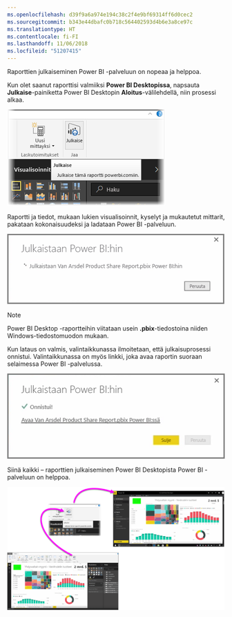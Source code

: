 ```yaml
---
ms.openlocfilehash: d39f9a6a974e194c38c2f4e9bf69314ff6d0cec2
ms.sourcegitcommit: b343e44dbafc0b718c564402593d4b6e3a8ce97c
ms.translationtype: HT
ms.contentlocale: fi-FI
ms.lasthandoff: 11/06/2018
ms.locfileid: "51207415"
---
```

Raporttien julkaiseminen Power BI -palveluun on nopeaa ja helppoa.

Kun olet saanut raporttisi valmiiksi **Power BI Desktopissa**, napsauta **Julkaise**-painiketta Power BI Desktopin **Aloitus**-välilehdellä, niin prosessi alkaa.

![](media/4-1-publish-reports/4-1_1.png)

Raportti ja tiedot, mukaan lukien visualisoinnit, kyselyt ja mukautetut mittarit, pakataan kokonaisuudeksi ja ladataan Power BI -palveluun.

![](media/4-1-publish-reports/4-1_2.png)

> [!NOTE]
> Power BI Desktop -raportteihin viitataan usein **.pbix**-tiedostoina niiden Windows-tiedostomuodon mukaan.
> 

Kun lataus on valmis, valintaikkunassa ilmoitetaan, että julkaisuprosessi onnistui. Valintaikkunassa on myös linkki, joka avaa raportin suoraan selaimessa Power BI -palvelussa.

![](media/4-1-publish-reports/4-1_3.png)

Siinä kaikki – raporttien julkaiseminen Power BI Desktopista Power BI -palveluun on helppoa.

![](media/4-1-publish-reports/4-1_4.png)

